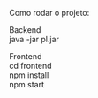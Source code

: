 Como rodar o projeto:

Backend
<br>
java -jar pl.jar

Frontend
<br>
cd frontend
<br>
npm install
<br>
npm start
